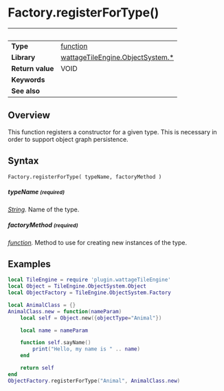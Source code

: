 # Factory.registerForType()

|                      | &nbsp; 
| -------------------- | ---------------------------------------------------------------
| __Type__             | [function](http://docs.coronalabs.com/api/type/Function.html)
| __Library__          | [wattageTileEngine.ObjectSystem.*](../lib_objectSystem.markdown)
| __Return value__     | VOID
| __Keywords__         | 
| __See also__         | 


## Overview

This function registers a constructor for a given type.  This is
necessary in order to support object graph persistence.


## Syntax

	Factory.registerForType( typeName, factoryMethod )

##### typeName <small>(required)</small>
_[String](https://docs.coronalabs.com/api/type/String.html)._
Name of the type.

##### factoryMethod <small>(required)</small>
_[function](http://docs.coronalabs.com/api/type/Function.html)._
Method to use for creating new instances of the type.


## Examples

``````lua
local TileEngine = require 'plugin.wattageTileEngine'
local Object = TileEngine.ObjectSystem.Object
local ObjectFactory = TileEngine.ObjectSystem.Factory

local AnimalClass = {}
AnimalClass.new = function(nameParam)
    local self = Object.new({objectType="Animal"})

    local name = nameParam

    function self.sayName()
        print("Hello, my name is " .. name)
    end

    return self
end
ObjectFactory.registerForType("Animal", AnimalClass.new)
``````
